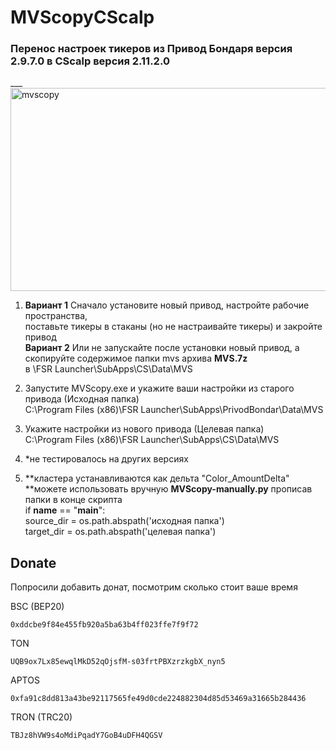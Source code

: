 # MVScopyCScalp
### Перенос настроек тикеров из Привод Бондаря версия 2.9.7.0 в CScalp версия 2.11.2.0
___<img width="592" height="325" alt="mvscopy" src="https://github.com/user-attachments/assets/a6dd769a-19da-4069-91c7-3a348d634c6e" />

   1. **Вариант 1** Сначало установите новый привод, настройте рабочие пространства,  
     поставьте тикеры в стаканы (но не настраивайте тикеры) и закройте привод  
     **Вариант 2** Или не запускайте после установки новый привод, а скопируйте содержимое папки mvs архива **MVS.7z**  
     в \FSR Launcher\SubApps\CS\Data\MVS

   3. Запустите MVScopy.exe и укажите ваши настройки из старого привода (Исходная папка)  
   C:\Program Files (x86)\FSR Launcher\SubApps\PrivodBondar\Data\MVS

   4. Укажите настройки из нового привода (Целевая папка)  
   C:\Program Files (x86)\FSR Launcher\SubApps\CS\Data\MVS

   5. *не тестировалось на других версиях
   6. **кластера устанавливаются как дельта "Color_AmountDelta"  
   **можете использовать вручную **MVScopy-manually.py** прописав папки в конце скрипта  
    if __name__ == "__main__":  
     source_dir = os.path.abspath('исходная папка')  
     target_dir = os.path.abspath('целевая папка')  

   ## Donate
   Попросили добавить донат, посмотрим сколько стоит ваше время 
   
   BSC (BEP20)
   ```
   0xddcbe9f84e455fb920a5ba63b4ff023ffe7f9f72
   ```
   TON
   ```
   UQB9ox7Lx85ewqlMkD52qOjsfM-s03frtPBXzrzkgbX_nyn5
   ```
   APTOS
   ```
   0xfa91c8dd813a43be92117565fe49d0cde224882304d85d53469a31665b284436
   ```
   TRON (TRC20)
   ```
   TBJz8hVW9s4oMdiPqadY7GoB4uDFH4QGSV
   ```
